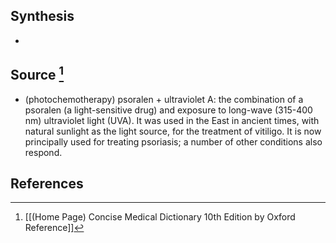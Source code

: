 ## Synthesis
- 
## Source [^1]
- (photochemotherapy) psoralen + ultraviolet A: the combination of a psoralen (a light-sensitive drug) and exposure to long-wave (315-400 nm) ultraviolet light (UVA). It was used in the East in ancient times, with natural sunlight as the light source, for the treatment of vitiligo. It is now principally used for treating psoriasis; a number of other conditions also respond.
## References

[^1]: [[(Home Page) Concise Medical Dictionary 10th Edition by Oxford Reference]]
